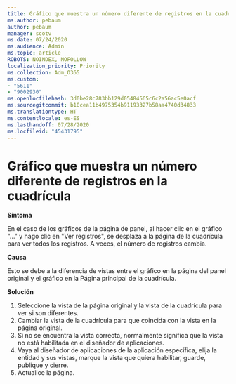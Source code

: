 ```yaml
---
title: Gráfico que muestra un número diferente de registros en la cuadrícula
ms.author: pebaum
author: pebaum
manager: scotv
ms.date: 07/24/2020
ms.audience: Admin
ms.topic: article
ROBOTS: NOINDEX, NOFOLLOW
localization_priority: Priority
ms.collection: Adm_O365
ms.custom:
- "5611"
- "9002930"
ms.openlocfilehash: 3d0be28c783bb129d05484565c6c2a56ac5e0acf
ms.sourcegitcommit: b10cea11b4975354b91193327b58aa4740d34833
ms.translationtype: HT
ms.contentlocale: es-ES
ms.lasthandoff: 07/28/2020
ms.locfileid: "45431795"
---
```

# <a name="chart-shows-different-number-of-records-in-grid"></a>Gráfico que muestra un número diferente de registros en la cuadrícula

**Síntoma**

En el caso de los gráficos de la página de panel, al hacer clic en el gráfico "..." y hago clic en "Ver registros", se desplaza a la página de la cuadrícula para ver todos los registros. A veces, el número de registros cambia.

**Causa**

Esto se debe a la diferencia de vistas entre el gráfico en la página del panel original y el gráfico en la Página principal de la cuadrícula.  

**Solución**

1. Seleccione la vista de la página original y la vista de la cuadrícula para ver si son diferentes.
2. Cambiar la vista de la cuadrícula para que coincida con la vista en la página original.
3. Si no se encuentra la vista correcta, normalmente significa que la vista no está habilitada en el diseñador de aplicaciones.
4. Vaya al diseñador de aplicaciones de la aplicación específica, elija la entidad y sus vistas, marque la vista que quiera habilitar, guarde, publique y cierre.
5. Actualice la página.